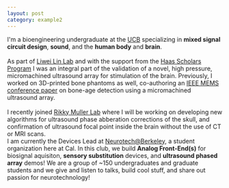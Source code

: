 ```yaml
---
layout: post
category: example2
---
```


  I'm a bioengineering undergraduate at the <a href="https://en.wikipedia.org/wiki/University_of_California,_Berkeley"> UCB</a> specializing in <b>mixed signal circuit design</b>, <b>sound</b>, and the <b>human body</b> and <b>brain</b>.<br><br>
  As part of <a href="https://linlab.me.berkeley.edu/">Liwei Lin Lab</a> and with the support from the <a href="https://research.berkeley.edu/hsp-scholars/sean-isomatsu/">Haas Scholars Program</a> I was an integral part of the validation of a novel, high pressure, micromachined ultrasound array for stimulation of the brain. Previously, I worked on 3D-printed bone phantoms as well, co-authoring an <a href="https://scholar.google.com/citations?view_op=view_citation&hl=en&user=KZ48Jh8AAAAJ&citation_for_view=KZ48Jh8AAAAJ:u5HHmVD_uO8C">IEEE MEMS conference paper</a> on bone-age detection using a micromachined ultrasound array.<br><br>
  I recently joined <a href="https://www.rikkymuller.com/">Rikky Muller Lab</a> where I will be working on developing new algorithms for ultrasound phase abberation corrections of the skull, and confirmation of ultrasound focal point inside the brain without the use of CT or MRI scans. <br>
  I am currently the Devices Lead at <a href="https://neurotech.studentorg.berkeley.edu/">Neurotech@Berkeley</a>, a student organization here at Cal. In this club, we build <b>Analog Front-End(s)</b> for biosignal aquisiton, <b>sensory substitution</b> devices, and <b>ultrasound phased array</b> demos! We are a group of ~150 undergraduates and graduate students and we give and listen to talks, build cool stuff, and share out passion for neurotechnology!<br><br>


